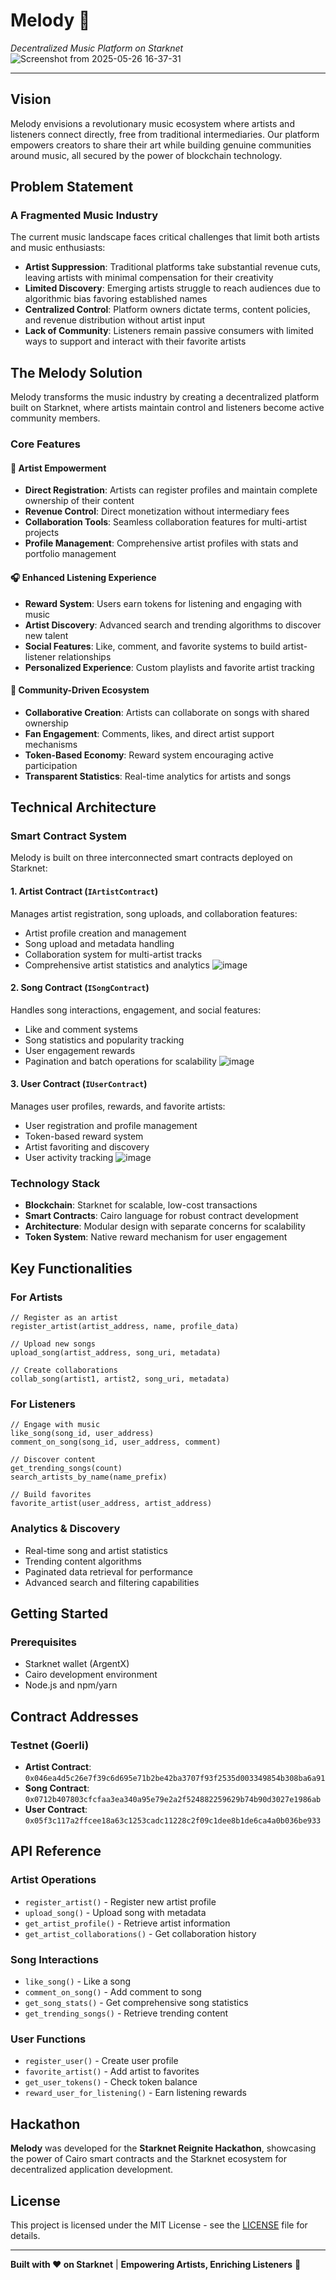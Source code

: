 # Melody 🎵

*Decentralized Music Platform on Starknet*
![Screenshot from 2025-05-26 16-37-31](https://github.com/user-attachments/assets/a2b13736-c74e-4870-af4f-9cdc6aa31ef5)

---

## Vision

Melody envisions a revolutionary music ecosystem where artists and listeners connect directly, free from traditional intermediaries. Our platform empowers creators to share their art while building genuine communities around music, all secured by the power of blockchain technology.

## Problem Statement

### A Fragmented Music Industry

The current music landscape faces critical challenges that limit both artists and music enthusiasts:

- **Artist Suppression**: Traditional platforms take substantial revenue cuts, leaving artists with minimal compensation for their creativity
- **Limited Discovery**: Emerging artists struggle to reach audiences due to algorithmic bias favoring established names
- **Centralized Control**: Platform owners dictate terms, content policies, and revenue distribution without artist input
- **Lack of Community**: Listeners remain passive consumers with limited ways to support and interact with their favorite artists

## The Melody Solution

Melody transforms the music industry by creating a decentralized platform built on Starknet, where artists maintain control and listeners become active community members.

### Core Features

#### 🎤 **Artist Empowerment**
- **Direct Registration**: Artists can register profiles and maintain complete ownership of their content
- **Revenue Control**: Direct monetization without intermediary fees
- **Collaboration Tools**: Seamless collaboration features for multi-artist projects
- **Profile Management**: Comprehensive artist profiles with stats and portfolio management

#### 🎧 **Enhanced Listening Experience**
- **Reward System**: Users earn tokens for listening and engaging with music
- **Artist Discovery**: Advanced search and trending algorithms to discover new talent
- **Social Features**: Like, comment, and favorite systems to build artist-listener relationships
- **Personalized Experience**: Custom playlists and favorite artist tracking

#### 🤝 **Community-Driven Ecosystem**
- **Collaborative Creation**: Artists can collaborate on songs with shared ownership
- **Fan Engagement**: Comments, likes, and direct artist support mechanisms
- **Token-Based Economy**: Reward system encouraging active participation
- **Transparent Statistics**: Real-time analytics for artists and songs

## Technical Architecture

### Smart Contract System

Melody is built on three interconnected smart contracts deployed on Starknet:

#### 1. **Artist Contract** (`IArtistContract`)
Manages artist registration, song uploads, and collaboration features:
- Artist profile creation and management
- Song upload and metadata handling
- Collaboration system for multi-artist tracks
- Comprehensive artist statistics and analytics
  ![image](https://github.com/user-attachments/assets/6ad89cfa-f947-4087-8cb7-d3c042ed3e17)



#### 2. **Song Contract** (`ISongContract`)
Handles song interactions, engagement, and social features:
- Like and comment systems
- Song statistics and popularity tracking  
- User engagement rewards
- Pagination and batch operations for scalability
  ![image](https://github.com/user-attachments/assets/5a3978ce-58ef-4b03-92c6-bfc8d2aa11ce)

  

#### 3. **User Contract** (`IUserContract`)
Manages user profiles, rewards, and favorite artists:
- User registration and profile management
- Token-based reward system
- Artist favoriting and discovery
- User activity tracking
    ![image](https://github.com/user-attachments/assets/c6fb103c-5188-423b-972f-70baeb52239a)


### Technology Stack

- **Blockchain**: Starknet for scalable, low-cost transactions
- **Smart Contracts**: Cairo language for robust contract development
- **Architecture**: Modular design with separate concerns for scalability
- **Token System**: Native reward mechanism for user engagement

## Key Functionalities

### For Artists
```cairo
// Register as an artist
register_artist(artist_address, name, profile_data)

// Upload new songs
upload_song(artist_address, song_uri, metadata)

// Create collaborations
collab_song(artist1, artist2, song_uri, metadata)
```

### For Listeners
```cairo
// Engage with music
like_song(song_id, user_address)
comment_on_song(song_id, user_address, comment)

// Discover content  
get_trending_songs(count)
search_artists_by_name(name_prefix)

// Build favorites
favorite_artist(user_address, artist_address)
```

### Analytics & Discovery
- Real-time song and artist statistics
- Trending content algorithms
- Paginated data retrieval for performance
- Advanced search and filtering capabilities

## Getting Started

### Prerequisites
- Starknet wallet (ArgentX)
- Cairo development environment
- Node.js and npm/yarn



## Contract Addresses

### Testnet (Goerli)
- **Artist Contract**: `0x046ea4d5c26e7f39c6d695e71b2be42ba3707f93f2535d003349854b308ba6a91`
- **Song Contract**: `0x0712b407803cfcfaa3ea340a95e79e2a2f524882259629b74b90d3027e1986ab`
- **User Contract**: `0x05f3c117a2ffcee18a63c1253cadc11228c2f09c1dee8b1de6ca4a0b036be933`


## API Reference

### Artist Operations
- `register_artist()` - Register new artist profile
- `upload_song()` - Upload song with metadata
- `get_artist_profile()` - Retrieve artist information
- `get_artist_collaborations()` - Get collaboration history

### Song Interactions  
- `like_song()` - Like a song
- `comment_on_song()` - Add comment to song
- `get_song_stats()` - Get comprehensive song statistics
- `get_trending_songs()` - Retrieve trending content

### User Functions
- `register_user()` - Create user profile
- `favorite_artist()` - Add artist to favorites
- `get_user_tokens()` - Check token balance
- `reward_user_for_listening()` - Earn listening rewards




## Hackathon

**Melody** was developed for the **Starknet Reignite Hackathon**, showcasing the power of Cairo smart contracts and the Starknet ecosystem for decentralized application development.

## License

This project is licensed under the MIT License - see the [LICENSE](LICENSE) file for details.


---

**Built with ❤️ on Starknet** | **Empowering Artists, Enriching Listeners** 🎵
